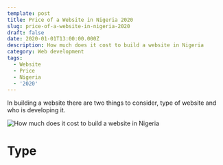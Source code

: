 ```yaml
---
template: post
title: Price of a Website in Nigeria 2020
slug: price-of-a-website-in-nigeria-2020
draft: false
date: 2020-01-01T13:00:00.000Z
description: How much does it cost to build a website in Nigeria
category: Web development
tags:
  - Website
  - Price
  - Nigeria
  - '2020'
---
```


In building a website there are two things to consider, type of website and who is developing it.

![How much does it cost to build a website in Nigeria](/media/img-price-nig.jpg)

# Type
